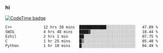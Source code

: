 ### hi  


<!--
**passer12/passer12** is a ✨ _special_ ✨ repository because its `README.md` (this file) appears on your GitHub profile.

Here are some ideas to get you started:

- 🔭 I’m currently working on ...
- 🌱 I’m currently learning ...
- 👯 I’m looking to collaborate on ...
- 🤔 I’m looking for help with ...
- 💬 Ask me about ...
- 📫 How to reach me: ...
- 😄 Pronouns: ...
- ⚡ Fun fact: ...
-->
<!--[![Top Langs](https://github-readme-stats.vercel.app/api/top-langs/?username=passer12&show_icons=true&theme=radical&count_private=true)](https://github.com/anuraghazra/github-readme-stats)-->
<!--[![Anurag's GitHub stats](https://github-readme-stats.vercel.app/api?username=passer12&show_icons=true&theme=radical&count_private=true)](https://github.com/anuraghazra/github-readme-stats)-->


[![CodeTime badge](https://img.shields.io/endpoint?style=social&url=https%3A%2F%2Fapi.codetime.dev%2Fshield%3Fid%3D20950%26project%3D%26in%3D0)](https://codetime.dev)

<!--START_SECTION:waka-->

```txt
C++              12 hrs 30 mins  ████████████░░░░░░░░░░░░░   47.89 %
SWIG             4 hrs 48 mins   ████▓░░░░░░░░░░░░░░░░░░░░   18.44 %
Ezhil            2 hrs 1 min     ██░░░░░░░░░░░░░░░░░░░░░░░   07.75 %
C                1 hr 25 mins    █▒░░░░░░░░░░░░░░░░░░░░░░░   05.48 %
Python           1 hr 10 mins    █░░░░░░░░░░░░░░░░░░░░░░░░   04.49 %
```

<!--END_SECTION:waka-->

